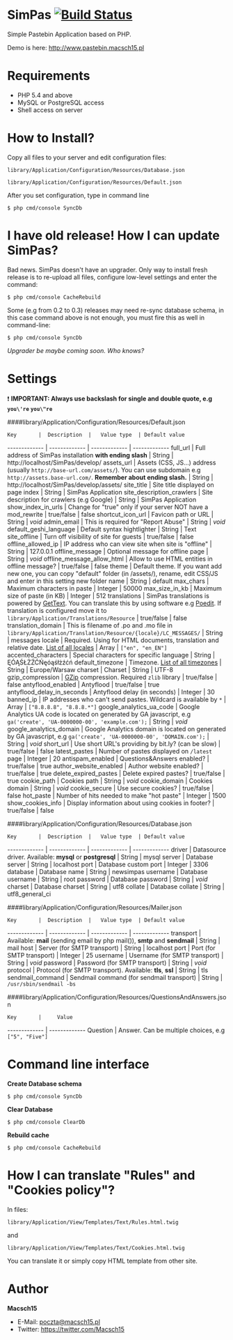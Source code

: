SimPas [![Build Status](https://travis-ci.org/Macsch15/SimPas.svg?branch=master)](https://travis-ci.org/Macsch15/SimPas)
======

Simple Pastebin Application based on PHP.

Demo is here: http://www.pastebin.macsch15.pl

Requirements
======
* PHP 5.4 and above
* MySQL or PostgreSQL access
* Shell access on server


How to Install?
======
Copy all files to your server and edit configuration files:

```
library/Application/Configuration/Resources/Database.json
```

```
library/Application/Configuration/Resources/Default.json
```

After you set configuration, type in command line


```
$ php cmd/console SyncDb
```

I have old release! How I can update SimPas?
======

Bad news.
SimPas doesn't have an upgrader. Only way to install fresh release is to re-upload all files, configure low-level settings and enter the command:

```
$ php cmd/console CacheRebuild
```

Some (e.g from 0.2 to 0.3) releases may need re-sync database schema, in this case command above is not enough, you must fire this as well in command-line:

```
$ php cmd/console SyncDb
```

*Upgrader be maybe coming soon. Who knows?*


Settings
======
:exclamation: **IMPORTANT: Always use backslash for single and double quote, e.g ```you\'re``` ```you\"re```**

####library/Application/Configuration/Resources/Default.json


    Key       |  Description  |   Value type  | Default value
------------- | ------------- | ------------- | -------------
full_url      | Full address of SimPas installation **with ending slash**  |  String  |  http://localhost/SimPas/develop/
assets_url    | Assets (CSS, JS...) address (usually ```http://base-url.com/assets/```). You can use subdomain e.g ```http://assets.base-url.com/```. **Remember about ending slash.**  | String  | http://localhost/SimPas/develop/assets/
site_title    | Site title displayed on page index  | String  | SimPas Application
site_description_crawlers  | Site description for crawlers (e.g Google)  | String  | SimPas Application
show_index_in_urls  | Change for "true" only if your server NOT have a mod_rewrite | true/false  | false
shortcut_icon_url  | Favicon path or URL  | String  | *void*
admin_email  | This is required for "Report Abuse"  | String  | *void*
default_geshi_language  | Default syntax hightlighter  | String  | Text
site_offline  | Turn off visibility of site for guests  | true/false  | false
offline_allowed_ip  | IP address who can view site when site is "offline"  | String  | 127.0.0.1
offline_message  | Optional message for offline page  | String  | *void*
offline_message_allow_html  | Allow to use HTML entities in offline message?  | true/false  | false
theme  | Default theme. If you want add new one, you can copy "default" folder (in /assets/), rename, edit CSS/JS and enter in this setting new folder name  | String  | default
max_chars  | Maximum characters in paste   | Integer  | 50000
max_size_in_kb  | Maximum size of paste (in KB)  | Integer  | 512
translations  | SimPas translations is powered by [GetText](http://en.wikipedia.org/wiki/Gettext). You can translate this by using software e.g [Poedit](http://poedit.net/). If translation is configured move it to ```library/Application/Translations/Resource``` | true/false  | false
translation_domain  | This is filename of .po and .mo file in ```library/Application/Translation/Resource/{locale}/LC_MESSAGES/```  | String  | messages
locale  | Required. Using for HTML documents, translation and relative date. [List of all locales](http://framework.zend.com/manual/1.12/en/zend.locale.appendix.html)  | Array  | ```["en", "en_EN"]```
accented_characters  | Special characters for specific language  | String  | ĘÓĄŚŁŻŹĆŃęóąśłżźćń
default_timezone  | Timezone. [List of all timezones](http://en.wikipedia.org/wiki/List_of_tz_database_time_zones)  | String  | Europe/Warsaw
charset  | Charset  | String  | UTF-8
gzip_compression  | [GZip](http://en.wikipedia.org/wiki/Gzip) compression. Required ```zlib``` library  | true/false  | false
antyflood_enabled  | Antyflood  | true/false  | true
antyflood_delay_in_seconds  | Antyflood delay (in seconds)  | Integer  | 30
banned_ip  | IP addresses who can't send pastes. Wildcard is available by ```*```  | Array  | ```["8.8.8.8", "8.8.8.*"]```
google_analytics_ua_code  | Google Analytics UA code is located on generated by GA javascript, e.g ```ga('create', 'UA-0000000-00', 'example.com');```  | String  | *void*
google_analytics_domain  | Google Analytics domain is located on generated by GA javascript, e.g ```ga('create', 'UA-0000000-00', 'DOMAIN.com');```  | String | *void*
short_url  | Use short URL's providing by bit.ly? (can be slow)  | true/false  | false
latest_pastes  | Number of pastes displayed on ```/latest``` page  | Integer  | 20
antispam_enabled  | Questions&Answers enabled?  | true/false  | true
author_website_enabled | Author website enabled?  | true/false  | true
delete_expired_pastes | Delete expired pastes? | true/false | true
cookie_path | Cookies path | String | *void*
cookie_domain | Cookies domain | String | *void*
cookie_secure | Use secure cookies? | true/false | false
hot_paste | Number of hits needed to make "hot paste" | Integer | 1500
show_cookies_info | Display information about using cookies in footer? | true/false | false

####library/Application/Configuration/Resources/Database.json


    Key       |  Description  |   Value type  | Default value
------------- | ------------- | ------------- | -------------
driver  | Datasource driver. Available: **mysql** or **postgresql** | String | mysql
server  | Database server  | String  | localhost
port  | Database custom port  | Integer  | 3306
database  | Database name  | String  | newsimpas
username  | Database username  | String  | root
password  | Database password  | String | *void*
charset  | Database charset  | String  | utf8
collate  | Database collate  | String  | utf8_general_ci

####library/Application/Configuration/Resources/Mailer.json


    Key       |  Description  |   Value type  | Default value
------------- | ------------- | ------------- | -------------
transport  | Available: **mail** (sending email by php mail()), **smtp** and **sendmail**  | String  | mail
host  | Server (for SMTP transport)  | String  | localhost
port  | Port (for SMTP transport)  | Integer  | 25
username  | Username (for SMTP transport)  | String  | *void*
password  | Password (for SMTP transport)  | String  | *void*
protocol  | Protocol (for SMTP transport). Available: **tls**, **ssl**  | String  | tls
sendmail_command  | Sendmail command (for sendmail transport)  | String  | ```/usr/sbin/sendmail -bs```

####library/Application/Configuration/Resources/QuestionsAndAnswers.json


    Key       |     Value
------------- | -------------
Question      |    Answer. Can be multiple choices, e.g ```["5", "Five"]```


Command line interface
======

**Create Database schema**

```
$ php cmd/console SyncDb
```

**Clear Database**

```
$ php cmd/console ClearDb
```

**Rebuild cache**

```
$ php cmd/console CacheRebuild
```

How I can translate "Rules" and "Cookies policy"?
======

In files:
```
library/Application/View/Templates/Text/Rules.html.twig
```
and
```
library/Application/View/Templates/Text/Cookies.html.twig
```

You can translate it or simply copy HTML template from other site.

Author
======

**Macsch15**
* E-Mail: poczta@macsch15.pl
* Twitter: https://twitter.com/Macsch15

